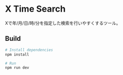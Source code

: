 # X Time Search

Xで年/月/日/時/分を指定した検索を行いやすくするツール。

## Build

```sh
# Install dependencies
npm install

# Run
npm run dev
```
